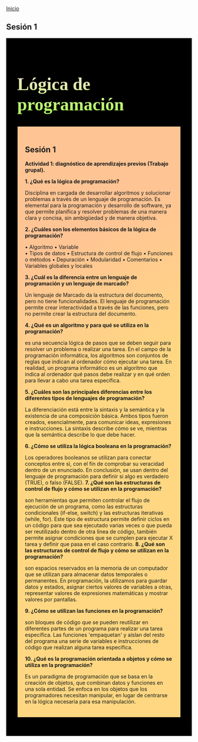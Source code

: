 <!-- No borrar o modificar -->
[Inicio](./index.md)

## Sesión 1 


<!-- Su documentación aquí -->
<div style= "background-color: black; padding: 30px">

<div style="text-align: left; font-size: x-large">
<h1 style= "color: white; font-family: tahoma;  background: -webkit-linear-gradient(#F6E3CE,#ACFA58);
  -webkit-background-clip: text;
  -webkit-text-fill-color: transparent;
  color: tomato">Lógica de programación</h1>
</div>

<section style= "border: 0.5px solid; padding: 20px; margin-bottom: 20px; background: linear-gradient(153deg, rgba(255,196,148,1) 21%, rgba(255,215,130,1) 45%)">

<h2 >Sesión 1</h2>



**<summary>Actividad 1: diagnóstico de aprendizajes previos (Trabajo grupal).</summary>**

**1. ¿Qué es la lógica de programación?**

Disciplina en cargada de desarrollar algoritmos y solucionar problemas a través de un lenguaje de programación. Es elemental para la programación y desarrollo de software, ya que permite planifica y resolver problemas de una manera clara y concisa, sin ambigüedad y de manera objetiva.

**2. ¿Cuáles son los elementos básicos de la lógica de programación?**

• Algoritmo
• Variable  
• Tipos de datos
• Estructura de control de flujo
• Funciones o métodos
• Depuración
• Modularidad
• Comentarios
• Variables globales y locales

**3. ¿Cuál es la diferencia entre un lenguaje de programación y un lenguaje de marcado?**

Un lenguaje de Marcado da la estructura del documento, pero no tiene funcionalidades. El lenguaje de programación permite crear interactividad a través de las funciones, pero no permite crear la estructura del documento.

**4. ¿Qué es un algoritmo y para qué se utiliza en la programación?**

es una secuencia lógica de pasos que se deben seguir para resolver un problema o realizar una tarea. En el campo de la programación informática, los algoritmos son conjuntos de reglas que indican al ordenador cómo ejecutar una tarea. En realidad, un programa informático es un algoritmo que indica al ordenador qué pasos debe realizar y en qué orden para llevar a cabo una tarea específica.

**5. ¿Cuáles son las principales diferencias entre los diferentes tipos de lenguajes de programación?**

La diferenciación está entre la sintaxis y la semántica y la existencia de una composición básica. Ambos tipos fueron creados, esencialmente, para comunicar ideas, expresiones e instrucciones. La sintaxis describe cómo se ve, mientras que la semántica describe lo que debe hacer.

**6. ¿Cómo se utiliza la lógica booleana en la programación?**

Los operadores booleanos se utilizan para conectar conceptos entre sí, con el fin de comprobar su veracidad dentro de un enunciado. En conclusión, se usan dentro del lenguaje de programación para definir si algo es verdadero (TRUE), o falso (FALSE).
**7. ¿Qué son las estructuras de control de flujo y cómo se utilizan en la programación?**

son herramientas que permiten controlar el flujo de ejecución de un programa, como las estructuras condicionales (if-else, switch) y las estructuras iterativas (while, for). Este tipo de estructura permite definir ciclos en un código para que sea ejecutado varias veces o que pueda ser reutilizado dentro de otra línea de código, también permite asignar condiciones que se cumplen para ejecutar X tarea y definir que pasa en el caso contrario.
**8. ¿Qué son las estructuras de control de flujo y cómo se utilizan en la programación?**

son espacios reservados en la memoria de un computador que se utilizan para almacenar datos temporales o permanentes. En programación, la utilizamos para guardar datos y estados, asignar ciertos valores de variables a otras, representar valores de expresiones matemáticas y mostrar valores por pantallas.

**9. ¿Cómo se utilizan las funciones en la programación?**

son bloques de código que se pueden reutilizar en diferentes partes de un programa para realizar una tarea específica. Las funciones 'empaquetan' y aíslan del resto del programa una serie de variables e instrucciones de código que realizan alguna tarea específica.

**10.  ¿Qué es la programación orientada a objetos y cómo se utiliza en la programación?**

Es un paradigma de programación que se basa en la creación de objetos, que combinan datos y funciones en una sola entidad. Se enfoca en los objetos que los programadores necesitan manipular, en lugar de centrarse en la lógica necesaria para esa manipulación.

</section>


</div>





